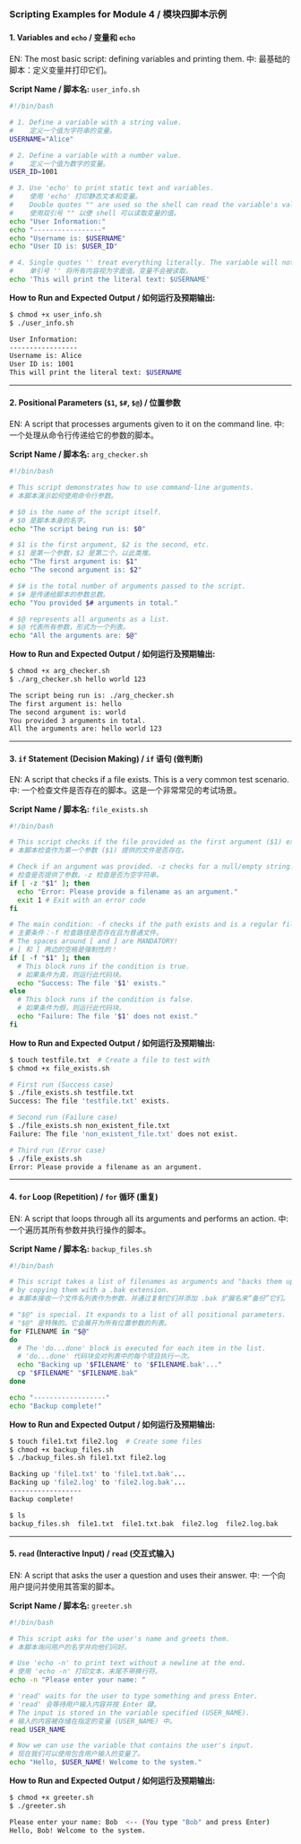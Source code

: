 

### **Scripting Examples for Module 4 / 模块四脚本示例**

#### **1. Variables and `echo` / 变量和 `echo`**
EN: The most basic script: defining variables and printing them.
中: 最基础的脚本：定义变量并打印它们。

**Script Name / 脚本名:** `user_info.sh`

```bash
#!/bin/bash

# 1. Define a variable with a string value.
#    定义一个值为字符串的变量。
USERNAME="Alice"

# 2. Define a variable with a number value.
#    定义一个值为数字的变量。
USER_ID=1001

# 3. Use 'echo' to print static text and variables.
#    使用 'echo' 打印静态文本和变量。
#    Double quotes "" are used so the shell can read the variable's value.
#    使用双引号 "" 以便 shell 可以读取变量的值。
echo "User Information:"
echo "-----------------"
echo "Username is: $USERNAME"
echo "User ID is: $USER_ID"

# 4. Single quotes '' treat everything literally. The variable will not be read.
#    单引号 '' 将所有内容视为字面值。变量不会被读取。
echo 'This will print the literal text: $USERNAME'
```

**How to Run and Expected Output / 如何运行及预期输出:**

```bash
$ chmod +x user_info.sh
$ ./user_info.sh

User Information:
-----------------
Username is: Alice
User ID is: 1001
This will print the literal text: $USERNAME
```

---

#### **2. Positional Parameters (`$1`, `$#`, `$@`) / 位置参数**
EN: A script that processes arguments given to it on the command line.
中: 一个处理从命令行传递给它的参数的脚本。

**Script Name / 脚本名:** `arg_checker.sh`

```bash
#!/bin/bash

# This script demonstrates how to use command-line arguments.
# 本脚本演示如何使用命令行参数。

# $0 is the name of the script itself.
# $0 是脚本本身的名字。
echo "The script being run is: $0"

# $1 is the first argument, $2 is the second, etc.
# $1 是第一个参数，$2 是第二个，以此类推。
echo "The first argument is: $1"
echo "The second argument is: $2"

# $# is the total number of arguments passed to the script.
# $# 是传递给脚本的参数总数。
echo "You provided $# arguments in total."

# $@ represents all arguments as a list.
# $@ 代表所有参数，形式为一个列表。
echo "All the arguments are: $@"
```

**How to Run and Expected Output / 如何运行及预期输出:**

```bash
$ chmod +x arg_checker.sh
$ ./arg_checker.sh hello world 123

The script being run is: ./arg_checker.sh
The first argument is: hello
The second argument is: world
You provided 3 arguments in total.
All the arguments are: hello world 123
```

---

#### **3. `if` Statement (Decision Making) / `if` 语句 (做判断)**
EN: A script that checks if a file exists. This is a very common test scenario.
中: 一个检查文件是否存在的脚本。这是一个非常常见的考试场景。

**Script Name / 脚本名:** `file_exists.sh`

```bash
#!/bin/bash

# This script checks if the file provided as the first argument ($1) exists.
# 本脚本检查作为第一个参数 ($1) 提供的文件是否存在。

# Check if an argument was provided. -z checks for a null/empty string.
# 检查是否提供了参数。-z 检查是否为空字符串。
if [ -z "$1" ]; then
  echo "Error: Please provide a filename as an argument."
  exit 1 # Exit with an error code
fi

# The main condition: -f checks if the path exists and is a regular file.
# 主要条件：-f 检查路径是否存在且为普通文件。
# The spaces around [ and ] are MANDATORY!
# [ 和 ] 两边的空格是强制性的！
if [ -f "$1" ]; then
  # This block runs if the condition is true.
  # 如果条件为真，则运行此代码块。
  echo "Success: The file '$1' exists."
else
  # This block runs if the condition is false.
  # 如果条件为假，则运行此代码块。
  echo "Failure: The file '$1' does not exist."
fi
```

**How to Run and Expected Output / 如何运行及预期输出:**

```bash
$ touch testfile.txt  # Create a file to test with
$ chmod +x file_exists.sh

# First run (Success case)
$ ./file_exists.sh testfile.txt
Success: The file 'testfile.txt' exists.

# Second run (Failure case)
$ ./file_exists.sh non_existent_file.txt
Failure: The file 'non_existent_file.txt' does not exist.

# Third run (Error case)
$ ./file_exists.sh
Error: Please provide a filename as an argument.
```

---

#### **4. `for` Loop (Repetition) / `for` 循环 (重复)**
EN: A script that loops through all its arguments and performs an action.
中: 一个遍历其所有参数并执行操作的脚本。

**Script Name / 脚本名:** `backup_files.sh`

```bash
#!/bin/bash

# This script takes a list of filenames as arguments and "backs them up"
# by copying them with a .bak extension.
# 本脚本接收一个文件名列表作为参数，并通过复制它们并添加 .bak 扩展名来“备份”它们。

# "$@" is special. It expands to a list of all positional parameters.
# "$@" 是特殊的。它会展开为所有位置参数的列表。
for FILENAME in "$@"
do
  # The 'do...done' block is executed for each item in the list.
  # 'do...done' 代码块会对列表中的每个项目执行一次。
  echo "Backing up '$FILENAME' to '$FILENAME.bak'..."
  cp "$FILENAME" "$FILENAME.bak"
done

echo "------------------"
echo "Backup complete!"
```

**How to Run and Expected Output / 如何运行及预期输出:**

```bash
$ touch file1.txt file2.log  # Create some files
$ chmod +x backup_files.sh
$ ./backup_files.sh file1.txt file2.log

Backing up 'file1.txt' to 'file1.txt.bak'...
Backing up 'file2.log' to 'file2.log.bak'...
------------------
Backup complete!

$ ls
backup_files.sh  file1.txt  file1.txt.bak  file2.log  file2.log.bak
```

---

#### **5. `read` (Interactive Input) / `read` (交互式输入)**
EN: A script that asks the user a question and uses their answer.
中: 一个向用户提问并使用其答案的脚本。

**Script Name / 脚本名:** `greeter.sh`

```bash
#!/bin/bash

# This script asks for the user's name and greets them.
# 本脚本询问用户的名字并向他们问好。

# Use 'echo -n' to print text without a newline at the end.
# 使用 'echo -n' 打印文本，末尾不带换行符。
echo -n "Please enter your name: "

# 'read' waits for the user to type something and press Enter.
# 'read' 会等待用户输入内容并按 Enter 键。
# The input is stored in the variable specified (USER_NAME).
# 输入的内容被存储在指定的变量 (USER_NAME) 中。
read USER_NAME

# Now we can use the variable that contains the user's input.
# 现在我们可以使用包含用户输入的变量了。
echo "Hello, $USER_NAME! Welcome to the system."
```

**How to Run and Expected Output / 如何运行及预期输出:**

```bash
$ chmod +x greeter.sh
$ ./greeter.sh

Please enter your name: Bob  <-- (You type "Bob" and press Enter)
Hello, Bob! Welcome to the system.
```

